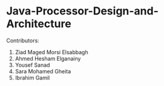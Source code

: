 # Java-Processor-Design-and-Architecture

Contributors:

1. Ziad Maged Morsi Elsabbagh
2. Ahmed Hesham Elganainy
3. Yousef Sanad
4. Sara Mohamed Gheita
5. Ibrahim Gamil